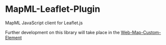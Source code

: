 # MapML-Leaflet-Plugin
MapML JavaScript client for Leaflet.js

Further development on this library will take place in the [Web-Map-Custom-Element](https://github.com/Maps4HTML/Web-Map-Custom-Element)
